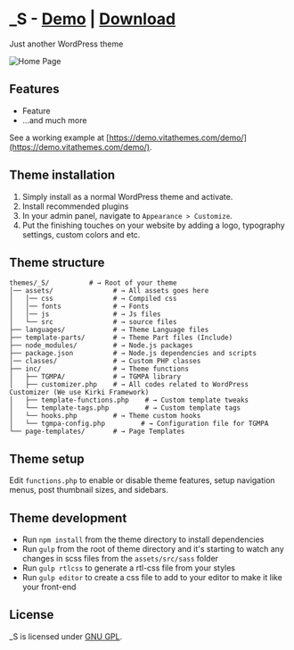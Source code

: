 # _S - [Demo](https://demo.vitathemes.com/demo/) | [Download](https://wordpress.org/themes/demo/)
Just another WordPress theme

![Home Page](screenshot.png)

## Features
* Feature
* …and much more

See a working example at [https://demo.vitathemes.com/demo/](https://demo.vitathemes.com/demo/).

## Theme installation

1. Simply install as a normal WordPress theme and activate.
2. Install recommended plugins
3. In your admin panel, navigate to `Appearance > Customize`.
4. Put the finishing touches on your website by adding a logo, typography settings, custom colors and etc.

## Theme structure

```shell
themes/_S/          # → Root of your theme
│── assets/               # → All assets goes here
│   │── css               # → Compiled css
│   │── fonts             # → Fonts
│   │── js                # → Js files
│   └── src               # → source files
├── languages/            # → Theme Language files
├── template-parts/       # → Theme Part files (Include)
├── node_modules/         # → Node.js packages
├── package.json          # → Node.js dependencies and scripts
│── classes/              # → Custom PHP classes
├── inc/                  # → Theme functions
│   ├── TGMPA/            # → TGMPA library
│   ├── customizer.php    # → All codes related to WordPress Customizer (We use Kirki Framework)
│   ├── template-functions.php    # → Custom template tweaks
│   └── template-tags.php         # → Custom template tags
│   └── hooks.php         # → Theme custom hooks
│   └── tgmpa-config.php         # → Configuration file for TGMPA
└── page-templates/       # → Page Templates
```

## Theme setup

Edit `functions.php` to enable or disable theme features, setup navigation menus, post thumbnail sizes, and sidebars.

## Theme development

* Run `npm install` from the theme directory to install dependencies
* Run `gulp` from the root of theme directory and it's starting to watch any changes in scss files from the `assets/src/sass` folder
* Run `gulp rtlcss` to generate a rtl-css file from your styles
* Run `gulp editor` to create a css file to add to your editor to make it like your front-end

## License

_S is licensed under [GNU GPL](LICENSE).
